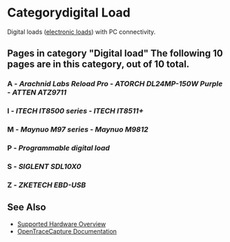 # Categorydigital Load
Digital loads ([electronic loads](https://en.wikipedia.org/wiki/Electronic_load#Power_supplies)) with PC connectivity.
## Pages in category "Digital load" The following 10 pages are in this category, out of 10 total.
### A \- *Arachnid Labs Reload Pro* \- *ATORCH DL24MP-150W Purple* \- *ATTEN ATZ9711*
### I \- *ITECH IT8500 series* \- *ITECH IT8511+*
### M \- *Maynuo M97 series* \- *Maynuo M9812*
### P \- *Programmable digital load*
### S \- *SIGLENT SDL10X0*
### Z \- *ZKETECH EBD-USB*
## See Also
- [Supported Hardware Overview](../supported-hardware.md)
- [OpenTraceCapture Documentation](../../opentracecapture/overview.md)
